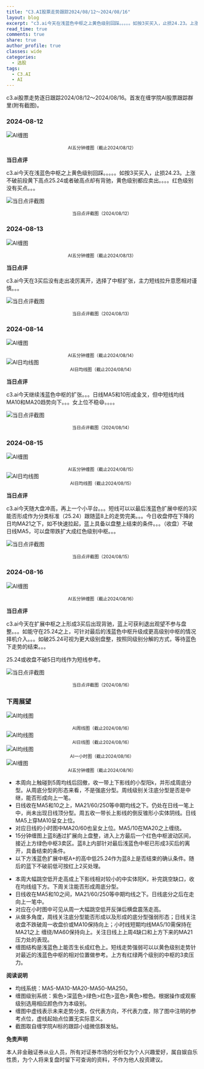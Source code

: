 ```yaml
---
title: "C3.AI股票走势跟踪2024/08/12～2024/08/16"
layout: blog
excerpt: "c3.ai今天在浅蓝色中枢之上黄色级别回踩。。。。。如按3买买入，止损24.23。上涨不破前段黄下高点25.24或者破高点却有背驰，黄色级别都应卖出。。。。红色级别没有买点。"
read_time: true
comments: true
share: true
author_profile: true
classes: wide
categories:
  - 选股
tags:
  - C3.AI
  - AI
---
```


c3.ai股票走势逐日跟踪2024/08/12～2024/08/16。首发在缠学院AI股票跟踪群里(附有截图)。

### 2024-08-12

![AI缠图](https://image.olim.cc/2024b/AI-20240812-m5-c.png)
<small><center>AI五分钟缠图（截止2024/08/12）</center></small>

**当日点评**

c3.ai今天在浅蓝色中枢之上黄色级别回踩。。。。。如按3买买入，止损24.23。上涨不破前段黄下高点25.24或者破高点却有背驰，黄色级别都应卖出。。。。红色级别没有买点。。。

![当日点评截图](https://image.olim.cc/2024b/AI-20240812-comments-1.png)
<small><center>当日点评截图（2024/08/12）</center></small>

### 2024-08-13

![AI缠图](https://image.olim.cc/2024b/AI-20240813-m5-c.png)
<small><center>AI五分钟缠图（截止2024/08/13）</center></small>

**当日点评**

c3.ai今天在3买后没有走出凌厉离开，选择了中枢扩张，主力短线拉升意愿相对谨慎。。。

![当日点评截图](https://image.olim.cc/2024b/AI-20240813-comments-1.png)
<small><center>当日点评截图（2024/08/13）</center></small>

### 2024-08-14

![AI缠图](https://image.olim.cc/2024b/AI-20240814-m5-c.png)
<small><center>AI五分钟缠图（截止2024/08/14）</center></small>
![AI日均线图](https://image.olim.cc/2024b/AI-20240814-d-j.png)
<small><center>AI日均线图（截止2024/08/14）</center></small>

**当日点评**

c3.ai今天继续浅蓝色中枢的扩张。。。日线MA5和10形成金叉，但中短线均线MA10和MA20趋势向下。。。女上位不稳😄。。。。

![当日点评截图](https://image.olim.cc/2024b/AI-20240814-comments-1.png)
<small><center>当日点评截图（2024/08/14）</center></small>

### 2024-08-15

![AI缠图](https://image.olim.cc/2024b/AI-20240815-m5-c.png)
<small><center>AI五分钟缠图（截止2024/08/15）</center></small>
![AI日均线图](https://image.olim.cc/2024b/AI-20240815-d-j.png)
<small><center>AI日均线图（截止2024/08/15）</center></small>

**当日点评**

c3.ai今天随大盘冲高，再上一个小平台。。。短线可以以最后浅蓝色扩展中枢的3买能否形成作为分类标准（25.24）跟随蓝8上的走势完美。。。今日收盘停在下降的日均MA21之下，如不快速拉起，蓝上具备以盘整上结束的条件。。。（收盘）不破日线MA5，可以盘带跌扩大成红色级别中枢。。。

![当日点评截图](https://image.olim.cc/2024b/AI-20240815-comments-1.png)
<small><center>当日点评截图（2024/08/15）</center></small>

### 2024-08-16

![AI缠图](https://image.olim.cc/2024b/AI-20240816-m5-c.png)
<small><center>AI五分钟缠图（截止2024/08/16）</center></small>

**当日点评**

c3.ai今天在扩展中枢之上形成3买后出现背驰，蓝上可获利退出观望不参与盘整。。。如能守在25.24之上，可针对最后的浅蓝色中枢升级成更高级别中枢的情况择机介入。。。如破25.24可视为更大级别盘整，按照同级别分解的方式，等待蓝色下走势的结束。。。

25.24或收盘不破5日均线作为短线参考。

![当日点评截图](https://image.olim.cc/2024b/AI-20240816-comments-1.png)
<small><center>当日点评截图（2024/08/16）</center></small>


### 下周展望

![AI均线图](https://image.olim.cc/2024b/AI-20240816-w-j.png)
<small><center>AI周线图（截止2024/08/16）</center></small>
![AI均线图](https://image.olim.cc/2024b/AI-20240816-d-j.png)
<small><center>AI日线图（截止2024/08/16）</center></small>
![AI均线图](https://image.olim.cc/2024b/AI-20240816-h-j.png)
<small><center>AI一小时图（截止2024/08/16）</center></small>
![AI缠图](https://image.olim.cc/2024b/AI-20240816-m5-c.png)
<small><center>AI五分钟缠图（截止2024/08/16）</center></small>

- 本周向上触碰到5周均线后回撤，收一带上下影线的小型阳k，并形成周底分型。从周底分型的形态来看，不是强底分型。周线级别关注底分型是否是中继，能否形成向上一笔。
- 日线收在MA5和10之上，MA21/60/250等中期均线之下。仍处在日线一笔上中，尚未出现日线顶分型。周五收一带长上影线的倒反锥形小实体阴线。日线MA5上穿MA10呈女上位。
- 对应日线的小时图中MA20/60也呈女上位。MA5/10在MA20之上缠绕。
- 15分钟缠图上蓝8通过扩展向上盘整，进入上方最后一个红色中枢波动区间，接近上方绿色中枢3卖区。蓝8上内部针对最后浅蓝色中枢已形成3买后的离开，具备结束的条件。
- 以下方浅蓝色扩展中枢A+的高中低25.24作为蓝8上是否结束的确认条件。随后的蓝下不破前低可按红上2买处理。

* 本周大幅跳空低开走高成上下影线相对较小的中实体阳K，补完跳空缺口，收在均线组下方。下周关注能否形成周底分型。
* 日线收在MA5和10之间，MA21/60/250等中期均线之下。日线底分之后在走向上一笔中。
* 对应在小时图中可见从周一大幅跳空低开反弹后横盘震荡走高。
* 从做多角度，周线关注底分型能否形成以及形成的底分型强弱形态；日线关注收盘不跌破周一收盘价或MA10保持向上；小时线短期均线MA5/10需保持在MA21之上 缠绕/MA60保持向上。关注日线上上周4缺口和上方下来的MA21压力处的表现。
* 缠图结构是浅蓝色上能否生长成红色上。短线走势强弱可以以黄色级别走势针对最近的浅蓝色中枢的相对位置做参考。上方有红绿两个级别的中枢的3卖压力。

**阅读说明**

* 均线系统：MA5-MA10-MA20-MA50-MA250。
* 缠图级别系统：紫色>深蓝色>绿色>红色>蓝色>黄色>橙色。根据操作或观察级别选用相应颜色作为本级别。
* 缠图中虚线表示未来走势分类，仅代表方向，不代表力度，除了图中注明的参考点位，虚线起始点位置无实际意义。
* 截图取自缠学院AI标的跟踪小组微信群发帖。

**免责声明** 

本人非金融证券从业人员，所有对证券市场的分析仅为个人兴趣爱好，属自娱自乐性质，为个人将来复盘时留下可查询的资料，不作为他人投资建议。

